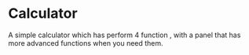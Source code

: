# Calculator
A simple calculator which has perform  4 function , with a panel that has more advanced functions when you need them.
